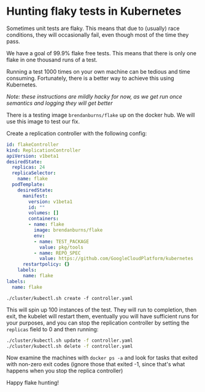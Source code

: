 # Hunting flaky tests in Kubernetes
Sometimes unit tests are flaky.  This means that due to (usually) race conditions, they will occasionally fail, even though most of the time they pass.

We have a goal of 99.9% flake free tests.  This means that there is only one flake in one thousand runs of a test.

Running a test 1000 times on your own machine can be tedious and time consuming.  Fortunately, there is a better way to achieve this using Kubernetes.

_Note: these instructions are mildly hacky for now, as we get run once semantics and logging they will get better_

There is a testing image ```brendanburns/flake``` up on the docker hub.  We will use this image to test our fix.

Create a replication controller with the following config:
```yaml
id: flakeController
kind: ReplicationController
apiVersion: v1beta1
desiredState:
  replicas: 24
  replicaSelector:
    name: flake
  podTemplate:
    desiredState:
      manifest:
        version: v1beta1
        id: ""
        volumes: []
        containers:
        - name: flake
          image: brendanburns/flake
          env:
          - name: TEST_PACKAGE
            value: pkg/tools
          - name: REPO_SPEC
            value: https://github.com/GoogleCloudPlatform/kubernetes
      restartpolicy: {}
    labels:
      name: flake
labels:
  name: flake
```

```./cluster/kubectl.sh create -f controller.yaml```

This will spin up 100 instances of the test.  They will run to completion, then exit, the kubelet will restart them, eventually you will have sufficient
runs for your purposes, and you can stop the replication controller by setting the ```replicas``` field to 0 and then running:

```sh
./cluster/kubectl.sh update -f controller.yaml
./cluster/kubectl.sh delete -f controller.yaml
```

Now examine the machines with ```docker ps -a``` and look for tasks that exited with non-zero exit codes (ignore those that exited -1, since that's what happens when you stop the replica controller)

Happy flake hunting!
